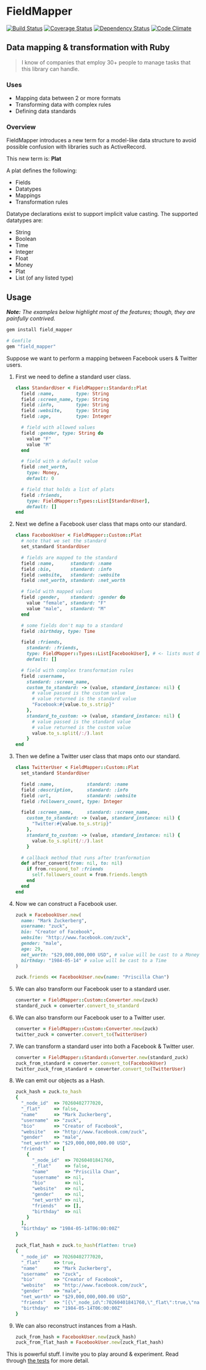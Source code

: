 # FieldMapper

[![Build Status](https://travis-ci.org/hopsoft/field_mapper.png)](https://travis-ci.org/hopsoft/field_mapper)
[![Coverage Status](https://coveralls.io/repos/hopsoft/field_mapper/badge.png)](https://coveralls.io/r/hopsoft/field_mapper)
[![Dependency Status](https://gemnasium.com/hopsoft/field_mapper.png)](https://gemnasium.com/hopsoft/field_mapper)
[![Code Climate](https://codeclimate.com/github/hopsoft/field_mapper.png)](https://codeclimate.com/github/hopsoft/field_mapper)

## Data mapping & transformation with Ruby

> I know of companies that employ 30+ people to manage tasks that this library can handle.

### Uses

- Mapping data between 2 or more formats
- Transforming data with complex rules
- Defining data standards

### Overview

FieldMapper introduces a new term for a model-like data structure
to avoid possible confusion with libraries such as ActiveRecord.

This new term is: **Plat**

A plat defines the following:

- Fields
- Datatypes
- Mappings
- Transformation rules

Datatype declarations exist to support implicit value casting.
The supported datatypes are:

- String
- Boolean
- Time
- Integer
- Float
- Money
- Plat
- List (of any listed type)

## Usage

*__Note:__ The examples below highlight most of the features; though, they are painfully contrived.*

```sh
gem install field_mapper
```

```ruby
# Gemfile
gem "field_mapper"
```

Suppose we want to perform a mapping between Facebook users & Twitter users.

1. First we need to define a standard user class.

    ```ruby
    class StandardUser < FieldMapper::Standard::Plat
      field :name,        type: String
      field :screen_name, type: String
      field :info,        type: String
      field :website,     type: String
      field :age,         type: Integer

      # field with allowed values
      field :gender, type: String do
        value "F"
        value "M"
      end

      # field with a default value
      field :net_worth,
        type: Money,
        default: 0

      # field that holds a list of plats
      field :friends,
        type: FieldMapper::Types::List[StandardUser],
        default: []
    end
    ```

2. Next we define a Facebook user class that maps onto our standard.

    ```ruby
    class FacebookUser < FieldMapper::Custom::Plat
      # note that we set the standard
      set_standard StandardUser

      # fields are mapped to the standard
      field :name,      standard: :name
      field :bio,       standard: :info
      field :website,   standard: :website
      field :net_worth, standard: :net_worth

      # field with mapped values
      field :gender,    standard: :gender do
        value "female", standard: "F"
        value "male",   standard: "M"
      end

      # some fields don't map to a standard
      field :birthday, type: Time

      field :friends,
        standard: :friends,
        type: FieldMapper::Types::List[FacebookUser], # <- lists must define type even when mapped to a standard
        default: []

      # field with complex transformation rules
      field :username,
        standard: :screen_name,
        custom_to_standard: -> (value, standard_instance: nil) {
          # value passed is the custom value
          # value returned is the standard value
          "Facebook:#{value.to_s.strip}"
        },
        standard_to_custom: -> (value, standard_instance: nil) {
          # value passed is the standard value
          # value returned is the custom value
          value.to_s.split(/:/).last
        }
    end
    ```

3. Then we define a Twitter user class that maps onto our standard.

    ```ruby
    class TwitterUser < FieldMapper::Custom::Plat
      set_standard StandardUser

      field :name,            standard: :name
      field :description,     standard: :info
      field :url,             standard: :website
      field :followers_count, type: Integer

      field :screen_name,     standard: :screen_name,
        custom_to_standard: -> (value, standard_instance: nil) {
          "Twitter:#{value.to_s.strip}"
        },
        standard_to_custom: -> (value, standard_instance: nil) {
          value.to_s.split(/:/).last
        }

      # callback method that runs after tranformation
      def after_convert(from: nil, to: nil)
        if from.respond_to? :friends
          self.followers_count = from.friends.length
        end
      end
    end
    ```

4. Now we can construct a Facebook user.

    ```ruby
    zuck = FacebookUser.new(
      name: "Mark Zuckerberg",
      username: "zuck",
      bio: "Creator of Facebook",
      website: "http://www.facebook.com/zuck",
      gender: "male",
      age: 29,
      net_worth: "$29,000,000,000 USD", # value will be cast to a Money
      birthday: "1984-05-14" # value will be cast to a Time
    )

    zuck.friends << FacebookUser.new(name: "Priscilla Chan")
    ```

5. We can also transform our Facebook user to a standard user.

    ```ruby
    converter = FieldMapper::Custom::Converter.new(zuck)
    standard_zuck = converter.convert_to_standard
    ```

6. We can also transform our Facebook user to a Twitter user.

    ```ruby
    converter = FieldMapper::Custom::Converter.new(zuck)
    twitter_zuck = converter.convert_to(TwitterUser)
    ```

7. We can transform a standard user into both a Facebook & Twitter user.

    ```ruby
    converter = FieldMapper::Standard::Converter.new(standard_zuck)
    zuck_from_standard = converter.convert_to(FacebookUser)
    twitter_zuck_from_standard = converter.convert_to(TwitterUser)
    ```

8. We can emit our objects as a Hash.

    ```ruby
    zuck_hash = zuck.to_hash
    {
      "_node_id"  => 70260402777020,
      "_flat"     => false,
      "name"      => "Mark Zuckerberg",
      "username"  => "zuck",
      "bio"       => "Creator of Facebook",
      "website"   => "http://www.facebook.com/zuck",
      "gender"    => "male",
      "net_worth" => "$29,000,000,000.00 USD",
      "friends"   => [
        {
          "_node_id"  => 70260401841760,
          "_flat"     => false,
          "name"      => "Priscilla Chan",
          "username"  => nil,
          "bio"       => nil,
          "website"   => nil,
          "gender"    => nil,
          "net_worth" => nil,
          "friends"   => [],
          "birthday"  => nil
        }
      ],
      "birthday" => "1984-05-14T06:00:00Z"
    }

    zuck_flat_hash = zuck.to_hash(flatten: true)
    {
      "_node_id"  => 70260402777020,
      "_flat"     => true,
      "name"      => "Mark Zuckerberg",
      "username"  => "zuck",
      "bio"       => "Creator of Facebook",
      "website"   => "http://www.facebook.com/zuck",
      "gender"    => "male",
      "net_worth" => "$29,000,000,000.00 USD",
      "friends"   => "[{\"_node_id\":70260401841760,\"_flat\":true,\"name\":\"Priscilla Chan\",\"username\":null,\"bio\":null,\"website\":null,\"gender\":null,\"net_worth\":null,\"friends\":[],\"birthday\":null}]",
      "birthday"  => "1984-05-14T06:00:00Z"
    }
    ```

9. We can also reconstruct instances from a Hash.

    ```ruby
    zuck_from_hash = FacebookUser.new(zuck_hash)
    zuck_from_flat_hash = FacebookUser.new(zuck_flat_hash)
    ```

This is powerful stuff.
I invite you to play around & experiment.
Read through [the tests](https://github.com/hopsoft/field_mapper/tree/master/test) for more detail.

